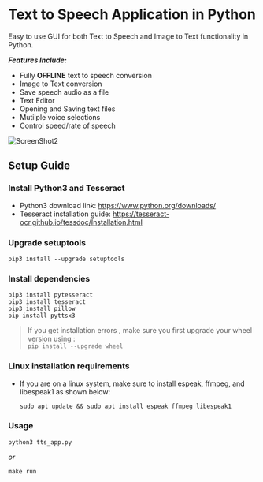 # Text to Speech Application in Python

Easy to use GUI for both Text to Speech and Image to Text functionality in Python. 

***Features Include:***
- Fully **OFFLINE** text to speech conversion
- Image to Text conversion
- Save speech audio as a file
- Text Editor
- Opening and Saving text files
- Mutilple voice selections
- Control speed/rate of speech

![ScreenShot2](https://github.com/ali-rafiei/TTS-App/assets/62722912/d2833a49-2312-45e3-8f8d-7880541a1c00)

## Setup Guide
### Install Python3 and Tesseract
- Python3 download link: https://www.python.org/downloads/
- Tesseract installation guide: https://tesseract-ocr.github.io/tessdoc/Installation.html


### Upgrade setuptools
```
pip3 install --upgrade setuptools
```
### Install dependencies
```
pip3 install pytesseract
pip3 install tesseract
pip3 install pillow
pip install pyttsx3
```
> If you get installation errors , make sure you first upgrade your wheel version using :  
`pip install --upgrade wheel`

### Linux installation requirements 
+ If you are on a linux system, make sure to install espeak, ffmpeg, and libespeak1 as shown below: 

	```
	sudo apt update && sudo apt install espeak ffmpeg libespeak1
	```
### Usage 
```
python3 tts_app.py
```
*or*
```
make run
```
 
